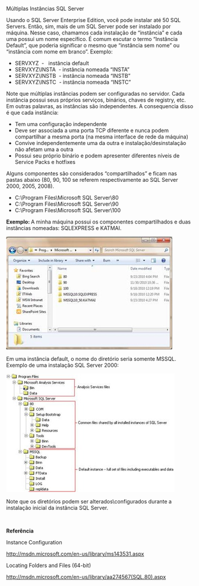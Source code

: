 <a link='https://blogs.msdn.microsoft.com/fcatae/2011/02/24/mltiplas-instncias-sql-server/'>Múltiplas Instâncias SQL Server</a>
<p>Usando o SQL Server Enterprise Edition, você pode instalar até 50 SQL Servers. Então, sim, mais de um SQL Server pode ser instalado por máquina. Nesse caso, chamamos cada instalação de “instância” e cada uma possui um nome específico. É comum escutar o termo “Instância Default”, que poderia significar o mesmo que “instância sem nome” ou “instância com nome em branco”. Exemplo:</p>  <ul>   <li>SERVXYZ&#160; -&#160;&#160; instância default </li>    <li>SERVXYZ\INSTA&#160; - instância nomeada “INSTA”</li>    <li>SERVXYZ\INSTB&#160; - instância nomeada “INSTB”</li>    <li>SERVXYZ\INSTC&#160; - instância nomeada “INSTC”</li> </ul>  <p>Note que múltiplas instâncias podem ser configuradas no servidor. Cada instância possui seus próprios serviços, binários, chaves de registry, etc. Em outras palavras, as instâncias são independentes. A consequencia disso é que cada instância:</p>  <ul>   <li>Tem uma configuração independente</li>    <li>Deve ser associada a uma porta TCP diferente e nunca podem compartilhar a mesma porta (na mesma interface de rede da máquina)</li>    <li>Convive independentemente uma da outra e instalação/desinstalação não afetam uma a outra</li>    <li>Possui seu próprio binário e podem apresenter diferentes níveis de Service Packs e hotfixes</li> </ul>  <p>Alguns componentes são considerados “compartilhados” e ficam nas pastas abaixo (80, 90, 100 se referem respectivamente ao SQL Server 2000, 2005, 2008).</p>  <ul>   <li>C:\Program Files\Microsoft SQL Server\80</li>    <li>C:\Program Files\Microsoft SQL Server\90</li>    <li>C:\Program Files\Microsoft SQL Server\100</li> </ul>  <p><strong>Exemplo: </strong>A minha máquina possui os componentes compartilhados e duas instâncias nomeadas: SQLEXPRESS e KATMAI.</p>  <p><a href="images\2451.clip_image001_705E08A4.jpg"><img style="border-bottom: 0px;border-left: 0px;padding-left: 0px;padding-right: 0px;border-top: 0px;border-right: 0px;padding-top: 0px" title="clip_image001" border="0" alt="clip_image001" src="images\4431.clip_image001_thumb_022A76A5.jpg" width="447" height="304" /></a></p>  <p>Em uma instância default, o nome do diretório seria somente MSSQL. Exemplo de uma instalação SQL Server 2000:</p>  <p><a href="images\3750.clip_image002_312CB27C.jpg"><img style="border-bottom: 0px;border-left: 0px;padding-left: 0px;padding-right: 0px;border-top: 0px;border-right: 0px;padding-top: 0px" title="clip_image002" border="0" alt="clip_image002" src="images\5826.clip_image002_thumb_479F5103.jpg" width="453" height="319" /></a></p>  <p>Note que os diretórios podem ser alterados\configurados durante a instalação inicial da instância SQL Server. </p>  <p>&#160;</p>  <p><b>Referência</b></p>  <p>Instance Configuration</p>  <p><a href="http://msdn.microsoft.com/en-us/library/ms143531.aspx">http://msdn.microsoft.com/en-us/library/ms143531.aspx</a></p>  <p>Locating Folders and Files (64-bit)</p>  <p><a href="http://msdn.microsoft.com/en-us/library/aa274567(SQL.80).aspx">http://msdn.microsoft.com/en-us/library/aa274567(SQL.80).aspx</a></p>
